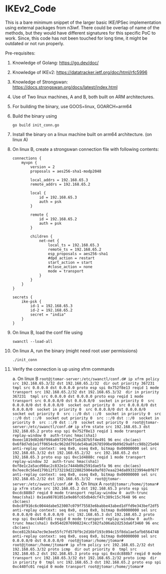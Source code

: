 # IKEv2_Code


This is a bare minimum snippet of the larger basic IKE/IPSec implementation using external packages from
n3iwf. There could be overlap of name of the methods, but they would have different signatures for this specific PoC to work.
Since, this code has not been touched for long time, it might be outdated or not run properly.

Pre-requisites: 
1. Knowledge of Golang: https://go.dev/doc/
2. Knowledge of IKEv2: https://datatracker.ietf.org/doc/html/rfc5996
3. Knowledge of Strongswan: https://docs.strongswan.org/docs/latest/index.html
4. Use of Two linux machines, A and B, both built on ARM architectures.


1. For building the binary, use GOOS=linux, GOARCH=arm64
2. Build the binary using 
    ```
    go build init_conn.go 
    ```
3. Install the binary on a linux machine built on arm64 architecture. (on linux A)
4. On linux B, create a strongswan connection file with following contents: 
    ```
    connections {
        myvpn {
            version = 2
            proposals = aes256-sha1-modp2048

            local_addrs = 192.168.65.3
            remote_addrs = 192.168.65.2

            local {
                id = 192.168.65.3
                auth = psk
            }

            remote {
                id = 192.168.65.2
                auth = psk
            }

            children {
                net-net {
                    local_ts = 192.168.65.3
                    remote_ts = 192.168.65.2
                    esp_proposals = aes256-sha1
                    #dpd_action = restart
                    start_action = start
                    #close_action = none
                    mode = transport
                }
            }
        }
    }

    secrets {
        ike-psk {
            id-1 = 192.168.65.3
            id-2 = 192.168.65.2
            secret = "india"
        }
    }
    ```
5. On linux B, load the conf file using 
    ```
    swanctl --load-all
    ```
6. On linux A, run the binary (might need root user permissions)
    ```
    ./init_conn
    ```
7. Verify the connection is up using xfrm commands 

    a. On linux B 
        ```
        root@jtomar-server:/etc/swanctl/conf.d# ip xfrm policy 
        src 192.168.65.3/32 dst 192.168.65.2/32 
                dir out priority 367231 
                tmpl src 0.0.0.0 dst 0.0.0.0
                        proto esp spi 0x752f8e13 reqid 1 mode transport
        src 192.168.65.2/32 dst 192.168.65.3/32 
                dir in priority 367231 
                tmpl src 0.0.0.0 dst 0.0.0.0
                        proto esp reqid 1 mode transport
        src 0.0.0.0/0 dst 0.0.0.0/0 
                socket in priority 0 
        src 0.0.0.0/0 dst 0.0.0.0/0 
                socket out priority 0 
        src 0.0.0.0/0 dst 0.0.0.0/0 
                socket in priority 0 
        src 0.0.0.0/0 dst 0.0.0.0/0 
                socket out priority 0 
        src ::/0 dst ::/0 
                socket in priority 0 
        src ::/0 dst ::/0 
                socket out priority 0 
        src ::/0 dst ::/0 
                socket in priority 0 
        src ::/0 dst ::/0 
                socket out priority 0 
        root@jtomar-server:/etc/swanctl/conf.d# ip xfrm state
        src 192.168.65.3 dst 192.168.65.2
                proto esp spi 0x752f8e13 reqid 1 mode transport
                replay-window 0 
                auth-trunc hmac(sha1) 0xeec1819d02d6f998a097297de71eb287b5f4e491 96
                enc cbc(aes) 0x6f8d7eb1e1ff0654c6c962dd791de54ba62678599be9b09d29a8fcc98b225e04
                anti-replay context: seq 0x0, oseq 0x0, bitmap 0x00000000
                sel src 192.168.65.3/32 dst 192.168.65.2/32 
        src 192.168.65.2 dst 192.168.65.3
                proto esp spi 0xc1d4888c reqid 1 mode transport
                replay-window 32 
                auth-trunc hmac(sha1) 0xf8e1c2a5acd98ac2c832e1c7444b0b2591dae5fa 96
                enc cbc(aes) 0x7eec0c56ed179b12f173219d2228825904a9af037eaa234da893323994e0f67f
                anti-replay context: seq 0x0, oseq 0x0, bitmap 0x00000000
                sel src 192.168.65.2/32 dst 192.168.65.3/32 
        root@jtomar-server:/etc/swanctl/conf.d# 
        ```
    b. On linux A
        ```
        root@jtomar:/home/jtomar# ip xfrm state
        src 192.168.65.2 dst 192.168.65.3
                proto esp spi 0xcdc888b7 reqid 0 mode transport
                replay-window 0 
                auth-trunc hmac(sha1) 0x1ea98781051e9e86fc65db4dcf47c389c15c7648 96
                enc cbc(aes) 0xbc8f916c6c0044dabe523007c079f75583e6babbe43abed1dffd9e343bef2df5
                anti-replay context: seq 0x0, oseq 0x0, bitmap 0x00000000
                sel src 0.0.0.0/0 dst 0.0.0.0/0 
        src 192.168.65.3 dst 192.168.65.2
                proto esp spi 0xc440fc01 reqid 0 mode transport
                replay-window 0 
                auth-trunc hmac(sha1) 0x954d2076908224ccf382fa306ab2d253da6f3460 96
                enc cbc(aes) 0xce812b34a7ec9e3ee55fc7fd578f9c2d16bf193c094c15f8da1ae5afb6564748
                anti-replay context: seq 0x0, oseq 0x0, bitmap 0x00000000
                sel src 0.0.0.0/0 dst 0.0.0.0/0 
        root@jtomar:/home/jtomar# 
        root@jtomar:/home/jtomar# ip xfrm policy
        src 192.168.65.2/32 dst 192.168.65.3/32 proto icmp 
                dir out priority 0 
                tmpl src 192.168.65.2 dst 192.168.65.3
                        proto esp spi 0xcdc888b7 reqid 0 mode transport
        src 192.168.65.3/32 dst 192.168.65.2/32 proto icmp 
                dir in priority 0 
                tmpl src 192.168.65.3 dst 192.168.65.2
                        proto esp spi 0xc440fc01 reqid 0 mode transport
        root@jtomar:/home/jtomar# 
        ```